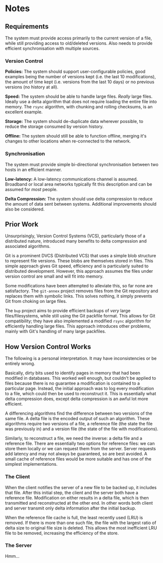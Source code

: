 # Notes

## Requirements

The system must provide access primarily to the current version of a file, while 
still providing access to old/deleted versions. Also needs to provide efficient 
synchronisation with multiple sources.

### Version Control
**Policies:** The system should support user-configurable policies, good examples 
being the number of versions kept (i.e. the last 10 modifications), the amount of 
time kept (i.e. versions from the last 10 days) or no previous versions (no 
history at all).

**Speed:** The system should be able to handle large files. *Really* large files. 
Ideally use a delta algorithm that does not require loading the entire file into 
memory. The `rsync` algorithm, with chunking and rolling checksums, is an excellent 
example.

**Storage:** The system should de-duplicate data wherever possible, to reduce the 
storage consumed by version history.

**Offline:** The system should still be able to function offline, merging it's 
changes to other locations when re-connected to the network.

### Synchronisation

The system must provide simple bi-directional synchronisation between two hosts in 
an efficient manner.

**Low-latency:** A low-latency communications channel is assumed. Broadband or 
local area networks typically fit this description and can be assumed for *most* 
people.

**Delta Compression:** The system should use delta compression to reduce the 
amount of data sent between systems. Additional improvements should also be 
considered.

## Prior Work

Unsurprisingly, Version Control Systems (VCS), particularly those of a distributed nature, 
introduced many benefits to delta compression and associated algorithms.

Git is a prominent DVCS (Distributed VCS) that uses a simple blob structure to represent 
file versions. These blobs are themselves stored in files. This simple approach gives Git
speed, efficiency and is particularly suited to distributed development. However, this 
approach assumes the files under version control are small and will fit into memory.

Some modifications have been attempted to alleviate this, so far none are satisfactory. 
The `git-annex` project removes files from the Git repository and replaces them with
symbolic links. This solves nothing, it simply prevents Git from choking on large files.

The `bup` project aims to provide efficient backups of *very* large files/filesystems, 
while still using the Git packfile format. This allows for Git compatibility; they have 
also implemented a modified `rsync` algorithm for efficiently handling large files. This 
approach introduces other problems, mainly with Git's handling of many large packfiles.

## How Version Control Works

The following is a personal interpretation. It may have inconsistencies or be entirely wrong.

Basically, dirty bits used to identify pages in memory that had been modified in databases. This 
worked well enough, but couldn't be applied to files because there is no guarantee a modification
is contained to a particular page. Instead, the initial approach was to log every modification 
to a file, which could then be used to reconstruct it. This is essentially what delta compression 
does, except delta compression is an awful lot more efficient.

A differencing algorithms find the difference between two versions of the same file. A delta 
file is the encoded output of such an algorithm. These algorithms require two versions of a file, 
a reference file (the state the file was previously in) and a version file (the state of the file 
with modifications).

Similarly, to reconstruct a file, we need the inverse: a delta file and a reference file. There 
are essentially two options for reference files: we can store them locally or we can request them
from the server. Server requests add latency and may not always be guaranteed, so are best 
avoided. A small cache of reference files would be more suitable and has one of the simplest 
implementations.

### The Client
When the client notifies the server of a new file to be backed up, it includes that file. After 
this initial step, the client and the server both have a reference file. Modification on either 
results in a delta file, which is then transmitted and reconstructed at the other end. In other 
words both client and server transmit only delta information after the initial backup.

When the reference file cache is full, the least recently used (LRU) is removed. If there is more 
than one such file, the file with the largest ratio of delta size to original file size is 
deleted. This allows the most inefficient LRU file to be removed, increasing the efficiency 
of the store.

### The Server

Hmm...
